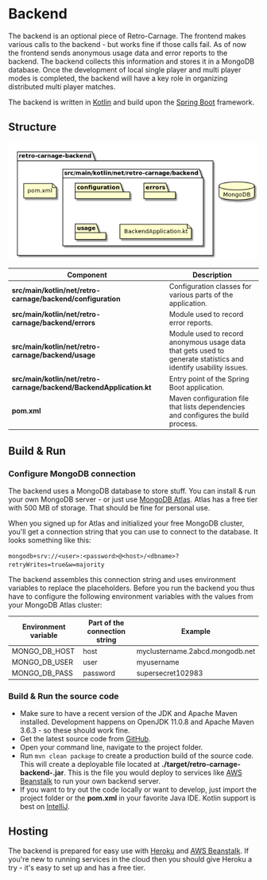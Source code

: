 # Backend

The backend is an optional piece of Retro-Carnage. The frontend makes various calls to the backend - but works fine if
those calls fail. As of now the frontend sends anonymous usage data and error reports to the backend. The backend
collects this information and stores it in a MongoDB database. Once the development of local single player and multi
player modes is completed, the backend will have a key role in organizing distributed multi player matches.

The backend is written in [Kotlin](https://kotlinlang.org/) and build upon the
[Spring Boot](https://spring.io/projects/spring-boot) framework.

## Structure

![Project structure](images/backend-structure.png)

| Component                                                           | Description                                                                                                     |
| ------------------------------------------------------------------- | --------------------------------------------------------------------------------------------------------------- |
| **src/main/kotlin/net/retro-carnage/backend/configuration**         | Configuration classes for various parts of the application.                                                     |
| **src/main/kotlin/net/retro-carnage/backend/errors**                | Module used to record error reports.                                                                            |
| **src/main/kotlin/net/retro-carnage/backend/usage**                 | Module used to record anonymous usage data that gets used to generate statistics and identify usability issues. |
| **src/main/kotlin/net/retro-carnage/backend/BackendApplication.kt** | Entry point of the Spring Boot application.                                                                     |
| **pom.xml**                                                         | Maven configuration file that lists dependencies and configures the build process.                              |

## Build & Run

### Configure MongoDB connection

The backend uses a MongoDB database to store stuff. You can install & run your own MongoDB server - or just use
[MongoDB Atlas](https://www.mongodb.com/cloud/atlas). Atlas has a free tier with 500 MB of storage. That should be fine
for personal use.

When you signed up for Atlas and initialized your free MongoDB cluster, you'll get a connection string that you can use
to connect to the database. It looks something like this:

`mongodb+srv://<user>:<password>@<host>/<dbname>?retryWrites=true&w=majority`

The backend assembles this connection string and uses environment variables to replace the placeholders. Before you run
the backend you thus have to configure the following environment variables with the values from your MongoDB Atlas
cluster:

| Environment variable | Part of the connection string | Example                         |
| -------------------- | ----------------------------- | ------------------------------- |
| MONGO_DB_HOST        | host                          | myclustername.2abcd.mongodb.net |
| MONGO_DB_USER        | user                          | myusername                      |
| MONGO_DB_PASS        | password                      | supersecret102983               |

### Build & Run the source code

- Make sure to have a recent version of the JDK and Apache Maven installed. Development happens on OpenJDK 11.0.8 and
  Apache Maven 3.6.3 - so these should work fine.
- Get the latest source code from [GitHub](https://github.com/huddeldaddel/retro-carnage-backend).
- Open your command line, navigate to the project folder.
- Run `mvn clean package` to create a production build of the source code. This will create a deployable file located at
  **./target/retro-carnage-backend-<version>.jar**. This is the file you would deploy to services like
  [AWS Beanstalk](https://aws.amazon.com/en/elasticbeanstalk/) to run your own backend server.
- If you want to try out the code locally or want to develop, just import the project folder or the **pom.xml** in your
  favorite Java IDE. Kotlin support is best on [IntelliJ](https://www.jetbrains.com/idea/).

## Hosting

The backend is prepared for easy use with [Heroku](https://heroku.com) and
[AWS Beanstalk](https://aws.amazon.com/en/elasticbeanstalk/). If you're new to running services in the cloud then you
should give Heroku a try - it's easy to set up and has a free tier.
